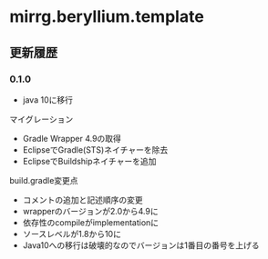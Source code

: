 # mirrg.beryllium.template

## 更新履歴

### 0.1.0

- java 10に移行

マイグレーション

- Gradle Wrapper 4.9の取得
- EclipseでGradle(STS)ネイチャーを除去
- EclipseでBuildshipネイチャーを追加

build.gradle変更点

- コメントの追加と記述順序の変更
- wrapperのバージョンが2.0から4.9に
- 依存性のcompileがimplementationに
- ソースレベルが1.8から10に
- Java10への移行は破壊的なのでバージョンは1番目の番号を上げる
